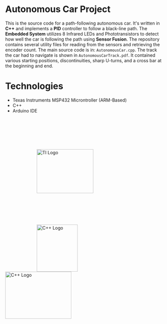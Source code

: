 # Autonomous Car Project
This is the source code for a path-following autonomous car. It's written in **C++** and implements a **PID** controller to follow a black-line path. The **Embedded System** utilizes 8 Infrared LEDs and Phototransistors to detect how well the car is following the path using **Sensor Fusion**. The repository contains several utility files for reading from the sensors and retrieving the encoder count. The main source code is in: `AutonomousCar.cpp`. The track the car had to navigate is shown in `AutonomousCarTrack.pdf`. It contained various starting positions, discontinuities, sharp U-turns, and a cross bar at the beginning and end. 

# Technologies
- Texas Instruments MSP432 Microntroller (ARM-Based)
- C++
- Arduino IDE

<img src= https://logowik.com/content/uploads/images/texas-instruments3655.jpg alt="TI Logo" width="180" height="140" style="margin: 100px;"/> <img src = https://raw.githubusercontent.com/Benio101/cpp-logo/master/cpp_logo.png alt="C++ Logo" width="130" height="150" style="margin-left: 100px;" /> <img src= https://camo.githubusercontent.com/7d9dbbcf5a7b490f91421e97e15d7557569503832667174d0644ac4a5684d641/687474703a2f2f636f6e74656e742e61726475696e6f2e63632f6272616e642f61726475696e6f2d636f6c6f722e737667 alt="C++ Logo" width="210" height="150" style="margin-right: 100px;" />
